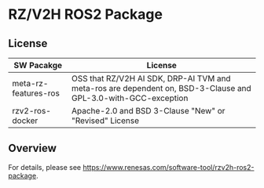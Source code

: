 # RZ/V2H ROS2 Package

## License
| SW Pacakge | License |
| ---- | ---- |
| meta-rz-features-ros | OSS that RZ/V2H AI SDK, DRP-AI TVM and meta-ros are dependent on, BSD-3-Clause and GPL-3.0-with-GCC-exception |
| rzv2-ros-docker | Apache-2.0 and BSD 3-Clause "New" or "Revised" License |

## Overview
For details, please see https://www.renesas.com/software-tool/rzv2h-ros2-package.